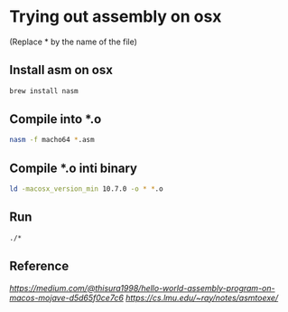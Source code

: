 # Trying out assembly on osx
(Replace * by the name of the file)

## Install asm on osx
```zsh
brew install nasm
```

## Compile into *.o
```zsh
nasm -f macho64 *.asm
```

## Compile *.o inti binary
```zsh
ld -macosx_version_min 10.7.0 -o * *.o
```

## Run
```zsh
./*
```

## Reference
<cite><a>https://medium.com/@thisura1998/hello-world-assembly-program-on-macos-mojave-d5d65f0ce7c6</a></cite>
<cite><a>https://cs.lmu.edu/~ray/notes/asmtoexe/</a></cite>
